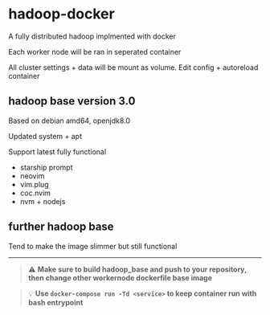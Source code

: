 # hadoop-docker
A fully distributed hadoop implmented with docker

Each worker node will be ran in seperated container

All cluster settings + data will be mount as volume. Edit config + autoreload container
## hadoop base version 3.0
Based on debian amd64, openjdk8.0

Updated system + apt

Support latest fully functional
+ starship prompt
+ neovim
+ vim.plug
+ coc.nvim
+ nvm + nodejs
## further hadoop base
Tend to make the image slimmer but still functional

---

> :warning: **Make sure to build hadoop_base and push to your repository, then change other workernode dockerfile base image**

> :bulb: **Use `docker-compose run -Td <service>` to keep container run with bash entrypoint**
